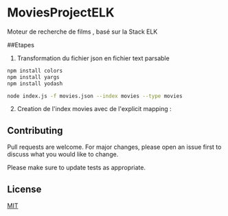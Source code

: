 # MoviesProjectELK

Moteur de recherche de films , basé sur la Stack ELK

##Etapes

1. Transformation du fichier json en fichier text parsable

```bash
npm install colors
npm install yargs
npm install yodash

node index.js -f movies.json --index movies --type movies
```


2. Creation de l'index movies avec de l'explicit mapping :




## Contributing
Pull requests are welcome. For major changes, please open an issue first to discuss what you would like to change.

Please make sure to update tests as appropriate.

## License
[MIT](https://choosealicense.com/licenses/mit/)